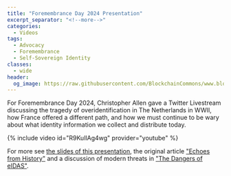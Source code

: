 ```yaml
---
title: "Foremembrance Day 2024 Presentation"
excerpt_separator: "<!--more-->"
categories:
  - Videos
tags:
  - Advocacy
  - Foremembrance
  - Self-Sovereign Identity
classes:
  - wide
header:
  og_image: https://raw.githubusercontent.com/BlockchainCommons/www.blockchaincommons.com/master/images/posts/amsterdam.jpg
---
```


For Foremembrance Day 2024, Christopher Allen gave a Twitter Livestream discussing the tragedy of overidentification in The Netherlands in WWII, how France offered a different path, and how we must continue to be wary about what identity information we collect and distribute today.

{% include video id="R9KuIlAg4wg" provider="youtube" %}

For more see [the slides of this presentation](https://github.com/BlockchainCommons/Gordian-Developer-Community/blob/master/meetings/2024/03-27/foremembrance-presentation.pdf), the original article ["Echoes from History"](https://www.blockchaincommons.com/articles/echoes-history/) and a discussion of modern threats in ["The Dangers of eIDAS"](https://www.blockchaincommons.com/articles/eidas/). 

